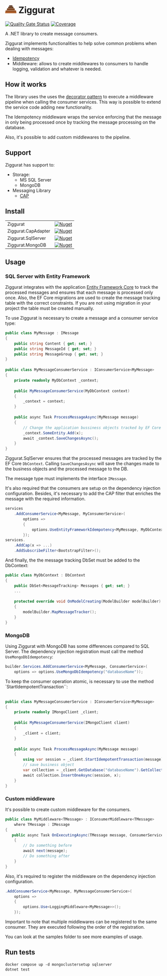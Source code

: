 # ![Ziggurat icon](./docs/icon.png) Ziggurat

[![Quality Gate Status](https://sonarcloud.io/api/project_badges/measure?project=rafaelpadovezi_Ziggurat&metric=alert_status)](https://sonarcloud.io/dashboard?id=rafaelpadovezi_Ziggurat)
[![Coverage](https://sonarcloud.io/api/project_badges/measure?project=rafaelpadovezi_Ziggurat&metric=coverage)](https://sonarcloud.io/dashboard?id=rafaelpadovezi_Ziggurat)

A .NET library to create message consumers.

Ziggurat implements functionalities to help solve common problems when dealing with messages:
- [Idempotency](https://microservices.io/patterns/communication-style/idempotent-consumer.html)
- Middleware: allows to create middlewares to consumers to handle logging, validation and whatever is needed. 

## How it works

The library uses the uses the [decorator pattern](https://refactoring.guru/design-patterns/decorator/csharp/example) to execute a middleware pipeline when calling the consumer services. This way is possible to extend the service code adding new functionality.

The Idempotency middleware wraps the service enforcing that the message in only being processed once by tracking the message processing on the database.

Also, it's possible to add custom middlewares to the pipeline.

## Support

Ziggurat has support to:
- Storage:
  - MS SQL Server
  - MongoDB
- Messaging Library
  - [CAP](https://cap.dotnetcore.xyz/)

## Install

|                     |                                                                                                              |
|---------------------|--------------------------------------------------------------------------------------------------------------|
| Ziggurat            | [![Nuget](https://img.shields.io/nuget/v/Ziggurat)](https://www.nuget.org/packages/Ziggurat)                 |
| Ziggurat.CapAdapter | [![Nuget](https://img.shields.io/nuget/v/Ziggurat.CapAdapter)](https://www.nuget.org/packages/Ziggurat.CapAdapter) |
| Ziggurat.SqlServer  | [![Nuget](https://img.shields.io/nuget/v/Ziggurat.SqlServer)](https://www.nuget.org/packages/Ziggurat.SqlServer) |
| Ziggurat.MongoDB    | [![Nuget](https://img.shields.io/nuget/v/Ziggurat.MongoDB)](https://www.nuget.org/packages/Ziggurat.MongoDB) |

## Usage

### SQL Server with Entity Framework

Ziggurat integrates with the application [Entity Framework Core](https://docs.microsoft.com/en-us/ef/core/) to track the processed messages and ensures that each message is processed only once. Also, the EF Core migrations are used to create the message tracking table with the correct constraints. If you are not using migration in your project the table must be created manually.

To use Ziggurat is necessary to create a message and a consumer service type:

```c#
public class MyMessage : IMessage
{
    public string Content { get; set; }
    public string MessageId { get; set; }
    public string MessageGroup { get; set; }
}

public class MyMessageConsumerService : IConsumerService<MyMessage>
{
    private readonly MyDbContext _context;

    public MyMessageConsumerService(MyDbContext context)
    {
        _context = context;
    }

    public async Task ProcessMessageAsync(MyMessage message)
    {
        // Change the application bussiness objects tracked by EF Core
        _context.SomeEntity.Add(x);
        await _context.SaveChangesAsync();
    }
} 
```

Ziggurat.SqlServer ensures that the processed messages are tracked by the EF Core `DbContext`. Calling `SaveChangesAsync` will save the changes made to the business objects and the processed message to the DB.

The message type must implements the interface `IMessage`.

It's also required that the consumers are setup on the dependency injection configuration. Besides, it's necessary to add the CAP filter that enriches the message with the required information.


```c#
services
    .AddConsumerService<MyMessage, MyConsumerService>(
        options =>
        {
            options.UseEntityFrameworkIdempotency<MyMessage, MyDbContext>();
        });
services.
    .AddCap(x => ...)
    .AddSubscribeFilter<BootstrapFilter>();
```

And finally, the the message tracking DbSet must be added to the DbContext:

```c#
public class MyDbContext : DbContext
{
    public DbSet<MessageTracking> Messages { get; set; }
    ...

    protected override void OnModelCreating(ModelBuilder modelBuilder)
    {
        modelBuilder.MapMessageTracker();
    }
}
```

### MongoDB

Using Ziggurat with MongoDB has some differences compared to SQL Server. The dependency injection registration must call the method `UseMongoDbIdempotency`:

```c#
builder.Services.AddConsumerService<MyMessage, ConsumerService>(
    options => options.UseMongoDbIdempotency("databaseName"));
```

To keep the consumer operation atomic, is necessary to use the method `StartIdempotentTransaction``:

```c#

public class MyMessageConsumerService : IConsumerService<MyMessage>
{
    private readonly IMongoClient _client;

    public MyMessageConsumerService(IMongoClient client)
    {
        _client = client;
    }

    public async Task ProcessMessageAsync(MyMessage message)
    {
        using var session = _client.StartIdempotentTransaction(message);
        // save business object
        var collection = _client.GetDatabase("databaseName").GetCollection<SomeEntity>("someEntity");
        await collection.InsertOneAsync(session, x);
    }
}
```


### Custom middleware

It's possible to create custom middleware for the consumers.

```c#
public class MyMiddleware<TMessage> : IConsumerMiddleware<TMessage>
    where TMessage : IMessage
{
   public async Task OnExecutingAsync(TMessage message, ConsumerServiceDelegate<TMessage> next)
    {
        // Do something before
        await next(message);
        // Do something after
    }
}
```

Also, it's required to register the middleware on the dependency injection configuration.

```c#
.AddConsumerService<MyMessage, MyMessageConsumerService>(
    options =>
    {
        options.Use<LoggingMiddleware<MyMessage>>();
    });
```

Important to note that multiple middlewares can be registered to the same consumer. They are executed following the order of the registration.

You can look at the samples folder to see more examples of usage.

## Run tests

```shell
docker compose up -d mongoclustersetup sqlserver
dotnet test
```
